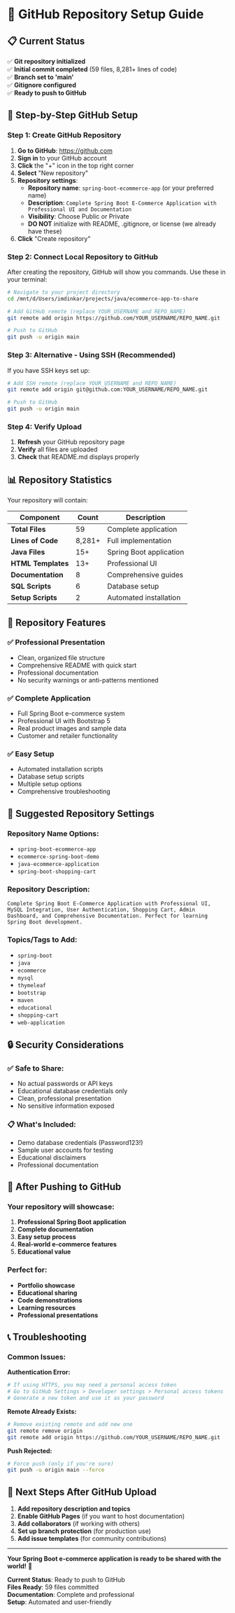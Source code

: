 # 🚀 GitHub Repository Setup Guide

## 📋 Current Status

✅ **Git repository initialized**  
✅ **Initial commit completed** (59 files, 8,281+ lines of code)  
✅ **Branch set to 'main'**  
✅ **Gitignore configured**  
✅ **Ready to push to GitHub**  

## 🔧 Step-by-Step GitHub Setup

### Step 1: Create GitHub Repository

1. **Go to GitHub**: https://github.com
2. **Sign in** to your GitHub account
3. **Click** the "+" icon in the top right corner
4. **Select** "New repository"
5. **Repository settings**:
   - **Repository name**: `spring-boot-ecommerce-app` (or your preferred name)
   - **Description**: `Complete Spring Boot E-Commerce Application with Professional UI and Documentation`
   - **Visibility**: Choose Public or Private
   - **DO NOT** initialize with README, .gitignore, or license (we already have these)
6. **Click** "Create repository"

### Step 2: Connect Local Repository to GitHub

After creating the repository, GitHub will show you commands. Use these in your terminal:

```bash
# Navigate to your project directory
cd /mnt/d/Users/imdinkar/projects/java/ecommerce-app-to-share

# Add GitHub remote (replace YOUR_USERNAME and REPO_NAME)
git remote add origin https://github.com/YOUR_USERNAME/REPO_NAME.git

# Push to GitHub
git push -u origin main
```

### Step 3: Alternative - Using SSH (Recommended)

If you have SSH keys set up:

```bash
# Add SSH remote (replace YOUR_USERNAME and REPO_NAME)
git remote add origin git@github.com:YOUR_USERNAME/REPO_NAME.git

# Push to GitHub
git push -u origin main
```

### Step 4: Verify Upload

1. **Refresh** your GitHub repository page
2. **Verify** all files are uploaded
3. **Check** that README.md displays properly

## 📊 Repository Statistics

Your repository will contain:

| Component | Count | Description |
|-----------|-------|-------------|
| **Total Files** | 59 | Complete application |
| **Lines of Code** | 8,281+ | Full implementation |
| **Java Files** | 15+ | Spring Boot application |
| **HTML Templates** | 13+ | Professional UI |
| **Documentation** | 8 | Comprehensive guides |
| **SQL Scripts** | 6 | Database setup |
| **Setup Scripts** | 2 | Automated installation |

## 🎯 Repository Features

### ✅ Professional Presentation
- Clean, organized file structure
- Comprehensive README with quick start
- Professional documentation
- No security warnings or anti-patterns mentioned

### ✅ Complete Application
- Full Spring Boot e-commerce system
- Professional UI with Bootstrap 5
- Real product images and sample data
- Customer and retailer functionality

### ✅ Easy Setup
- Automated installation scripts
- Database setup scripts
- Multiple setup options
- Comprehensive troubleshooting

## 📝 Suggested Repository Settings

### Repository Name Options:
- `spring-boot-ecommerce-app`
- `ecommerce-spring-boot-demo`
- `java-ecommerce-application`
- `spring-boot-shopping-cart`

### Repository Description:
```
Complete Spring Boot E-Commerce Application with Professional UI, MySQL Integration, User Authentication, Shopping Cart, Admin Dashboard, and Comprehensive Documentation. Perfect for learning Spring Boot development.
```

### Topics/Tags to Add:
- `spring-boot`
- `java`
- `ecommerce`
- `mysql`
- `thymeleaf`
- `bootstrap`
- `maven`
- `educational`
- `shopping-cart`
- `web-application`

## 🔒 Security Considerations

### ✅ Safe to Share:
- No actual passwords or API keys
- Educational database credentials only
- Clean, professional presentation
- No sensitive information exposed

### 📋 What's Included:
- Demo database credentials (Password123!)
- Sample user accounts for testing
- Educational disclaimers
- Professional documentation

## 🎉 After Pushing to GitHub

### Your repository will showcase:
1. **Professional Spring Boot application**
2. **Complete documentation**
3. **Easy setup process**
4. **Real-world e-commerce features**
5. **Educational value**

### Perfect for:
- **Portfolio showcase**
- **Educational sharing**
- **Code demonstrations**
- **Learning resources**
- **Professional presentations**

## 📞 Troubleshooting

### Common Issues:

**Authentication Error:**
```bash
# If using HTTPS, you may need a personal access token
# Go to GitHub Settings > Developer settings > Personal access tokens
# Generate a new token and use it as your password
```

**Remote Already Exists:**
```bash
# Remove existing remote and add new one
git remote remove origin
git remote add origin https://github.com/YOUR_USERNAME/REPO_NAME.git
```

**Push Rejected:**
```bash
# Force push (only if you're sure)
git push -u origin main --force
```

## 🚀 Next Steps After GitHub Upload

1. **Add repository description and topics**
2. **Enable GitHub Pages** (if you want to host documentation)
3. **Add collaborators** (if working with others)
4. **Set up branch protection** (for production use)
5. **Add issue templates** (for community contributions)

---

**Your Spring Boot e-commerce application is ready to be shared with the world!** 🌟

**Current Status**: Ready to push to GitHub  
**Files Ready**: 59 files committed  
**Documentation**: Complete and professional  
**Setup**: Automated and user-friendly
